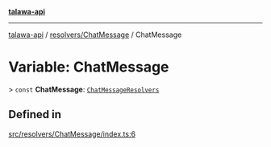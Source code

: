 [**talawa-api**](../../../README.md)

***

[talawa-api](../../../modules.md) / [resolvers/ChatMessage](../README.md) / ChatMessage

# Variable: ChatMessage

\> `const` **ChatMessage**: [`ChatMessageResolvers`](../../../types/generatedGraphQLTypes/type-aliases/ChatMessageResolvers.md)

## Defined in

[src/resolvers/ChatMessage/index.ts:6](https://github.com/PalisadoesFoundation/talawa-api/blob/832d310bae30bd8cb45fb1b44f62dd776dccc52f/src/resolvers/ChatMessage/index.ts#L6)

